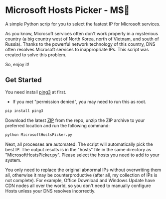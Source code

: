 # Microsoft Hosts Picker - M$💊

A simple Python scrip for you to select the fastest IP for Microsoft services. 

As you know, Microsoft services often don't work properly in a mysterious country (a big country west of North Korea, north of Vietnam, and south of Russia). Thanks to the powerful network technology of this country, DNS often resolves Microsoft services to inappropriate IPs. This script was created to solve this problem.

So, enjoy it! 

## Get Started

You need install [ping3](https://github.com/kyan001/ping3) at first. 

* If you met "permission denied", you may need to run this as root.

```sh
pip install ping3
```

Download the latest [ZIP](https://github.com/ZeroSimple/MicrosoftHostsPicker/archive/refs/heads/main.zip) from the repo, unzip the ZIP archive to your preferred location and run the following command: 

```sh
python MicrosoftHostsPicker.py
```

Next, all processes are automated. The script will automatically pick the best IP. The output results is in the "hosts" file in the same directory as "MicrosoftHostsPicker.py". Please select the hosts you need to add to your system. 

You only need to replace the original abnormal IPs without overwriting them all, otherwise it may be counterproductive (after all, my collection of IPs is not complete). For example, Office Download and Windows Update have CDN nodes all over the world, so you don't need to manually configure Hosts unless your DNS resolves incorrectly. 


